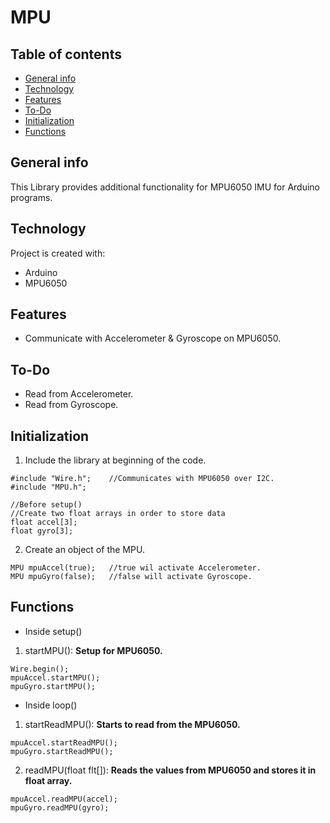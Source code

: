 # MPU

## Table of contents
* [General info](#general-info)
* [Technology](#technology)
* [Features](#features)
* [To-Do](#to-Do)
* [Initialization](#initialization)
* [Functions](#functions)

## General info
This Library provides additional functionality for MPU6050 IMU for Arduino programs.

## Technology
Project is created with:
* Arduino
* MPU6050

## Features
* Communicate with Accelerometer & Gyroscope on MPU6050.

## To-Do
* Read from Accelerometer.
* Read from Gyroscope.

## Initialization
1. Include the library at beginning of the code.
```
#include "Wire.h";    //Communicates with MPU6050 over I2C.
#include "MPU.h";
```
```
//Before setup()
//Create two float arrays in order to store data
float accel[3];
float gyro[3];
```
2. Create an object of the MPU.
```
MPU mpuAccel(true);   //true wil activate Accelerometer.
MPU mpuGyro(false);   //false will activate Gyroscope.
```

## Functions
* Inside setup()<br>
1. startMPU(): <b>Setup for MPU6050.</b>
```
Wire.begin();
mpuAccel.startMPU();
mpuGyro.startMPU();  
```
* Inside loop()  
1. startReadMPU(): <b>Starts to read from the MPU6050.</b>
```
mpuAccel.startReadMPU();
mpuGyro.startReadMPU();
```
2. readMPU(float flt[]): <b>Reads the values from MPU6050 and stores it in float array.</b>
```
mpuAccel.readMPU(accel);
mpuGyro.readMPU(gyro);
  ```
